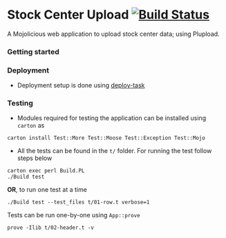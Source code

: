 # Stock Center Upload [![Build Status](https://secure.travis-ci.org/dictyBase/StockCenterUpload.png?branch=develop)](https://travis-ci.org/dictyBase/StockCenterUpload)
A Mojolicious web application to upload stock center data; using Plupload.

### Getting started


### Deployment
* Deployment setup is done using [deploy-task](https://github.com/dictyBase/deploy-task)

### Testing
* Modules required for testing the application can be installed using `carton` as

```shell
carton install Test::More Test::Moose Test::Exception Test::Mojo
```

* All the tests can be found in the `t/` folder. For running the test follow steps below

```shell
carton exec perl Build.PL
./Build test
```

__OR__, to run one test at a time

```shell
./Build test --test_files t/01-row.t verbose=1
```

Tests can be run one-by-one using `App::prove`

```shell
prove -Ilib t/02-header.t -v
```
